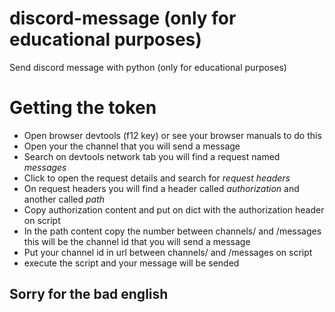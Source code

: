 # discord-message (only for educational purposes)
Send discord message with python (only for educational purposes)

# Getting the token
- Open browser devtools (f12 key) or see your browser manuals to do this
- Open your the channel that you will send a message
- Search on devtools network tab you will find a request named *messages*
- Click to open the request details and search for *request headers*
- On request headers you will find a header called *authorization* and another called *path*
- Copy authorization content and put on dict with the authorization header on script
- In the path content copy the number between channels/ and /messages this will be the channel id that you will send a message
- Put your channel id in url between channels/ and /messages on script
- execute the script and your message will be sended

## Sorry for the bad english